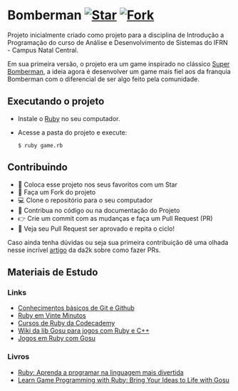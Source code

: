 # Bomberman [![Star](http://githubbadges.com/star.svg?user=davidallysson&repo=bomberman&style=default&color=fff&background=e22)](https://github.com/davidallysson/bomberman) [![Fork](http://githubbadges.com/fork.svg?user=davidallysson&repo=bomberman&style=default&color=fff&background=e22)](https://github.com/davidallysson/bomberman/fork)

Projeto inicialmente criado como projeto para a disciplina de Introdução a Programação do curso de Análise e Desenvolvimento de Sistemas do IFRN - Campus Natal Central.

Em sua primeira versão, o projeto era um game inspirado no clássico [Super Bomberman](https://pt.wikipedia.org/wiki/Bomberman), a ideia agora é desenvolver um game mais fiel aos da franquia Bomberman com o diferencial de ser algo feito pela comunidade.

## Executando o projeto

- Instale o [Ruby](https://rubyinstaller.org/downloads/) no seu computador.
- Acesse a pasta do projeto e execute:

  `$ ruby game.rb `

## Contribuindo

  - :star2: Coloca esse projeto nos seus favoritos com um Star
  - :fork_and_knife: Faça um Fork do projeto
  - :computer: Clone o repositório para o seu computador
  - :wrench: Contribua no código ou na documentação do Projeto
  - :point_right: Crie um commit com as mudanças e faça um Pull Request (PR)
  - :tada: Veja seu Pull Request ser aprovado e repita o ciclo!

Caso ainda tenha dúvidas ou seja sua primeira contribuição dê uma olhada nesse incrível [artigo](https://blog.da2k.com.br/2015/02/04/git-e-github-do-clone-ao-pull-request/) da da2k sobre como fazer PRs.

## Materiais de Estudo

### Links

- [Conhecimentos básicos de Git e Github](https://willianjusten.teachable.com/p/git-e-github-para-iniciantes)
- [Ruby em Vinte Minutos](https://www.ruby-lang.org/pt/documentation/quickstart/)
- [Cursos de Ruby da Codecademy](https://www.codecademy.com/catalog/language/ruby)
- [Wiki da lib Gosu para jogos com Ruby e C++](https://github.com/gosu/gosu/wiki)
- [Jogos em Ruby com Gosu](https://medium.com/@alanwillms/jogos-em-ruby-com-gosu-50445c699e96)

### Livros

- [Ruby: Aprenda a programar na linguagem mais divertida](https://casadocodigo.com.br/products/livro-ruby)
- [Learn Game Programming with Ruby: Bring Your Ideas to Life with Gosu](https://pragprog.com/book/msgpkids/learn-game-programming-with-ruby)
